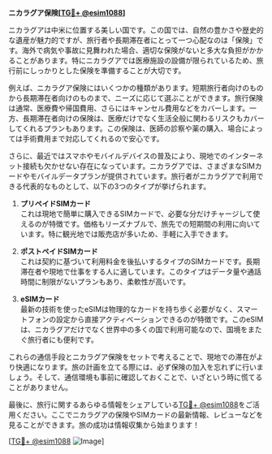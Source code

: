 **ニカラグア保険[[TG💪+ @esim1088](https://t.me/s/esim1088)]**

ニカラグアは中米に位置する美しい国です。この国では、自然の豊かさや歴史的な遺産が魅力的ですが、旅行者や長期滞在者にとって一つ心配なのは「保険」です。海外で病気や事故に見舞われた場合、適切な保険がないと多大な負担がかかることがあります。特にニカラグアでは医療施設の設備が限られているため、旅行前にしっかりとした保険を準備することが大切です。

例えば、ニカラグア保険にはいくつかの種類があります。短期旅行者向けのものから長期滞在者向けのものまで、ニーズに応じて選ぶことができます。旅行保険は通常、医療費や帰国費用、さらにはキャンセル費用などをカバーします。一方、長期滞在者向けの保険は、医療だけでなく生活全般に関わるリスクもカバーしてくれるプランもあります。この保険は、医師の診察や薬の購入、場合によっては手術費用まで対応してくれるので安心です。

さらに、最近ではスマホやモバイルデバイスの普及により、現地でのインターネット接続も欠かせない存在になっています。ニカラグアでは、さまざまなSIMカードやモバイルデータプランが提供されています。旅行者がニカラグアで利用できる代表的なものとして、以下の3つのタイプが挙げられます。

1. **プリペイドSIMカード**  
これは現地で簡単に購入できるSIMカードで、必要な分だけチャージして使えるのが特徴です。価格もリーズナブルで、旅先での短期間の利用に向いています。特に観光地では販売店が多いため、手軽に入手できます。

2. **ポストペイドSIMカード**  
これは契約に基づいて利用料金を後払いするタイプのSIMカードです。長期滞在者や現地で仕事をする人に適しています。このタイプはデータ量や通話時間に制限がないプランもあり、柔軟性が高いです。

3. **eSIMカード**  
最新の技術を使ったeSIMは物理的なカードを持ち歩く必要がなく、スマートフォンの設定から直接アクティベーションできるのが特徴です。このeSIMは、ニカラグアだけでなく世界中の多くの国で利用可能なので、国境をまたぐ旅行者にも便利です。

これらの通信手段とニカラグア保険をセットで考えることで、現地での滞在がより快適になります。旅の計画を立てる際には、必ず保険の加入を忘れずに行いましょう。そして、通信環境も事前に確認しておくことで、いざという時に慌てることがありません。

最後に、旅行に関するあらゆる情報をシェアしている[TG💪+ @esim1088](https://t.me/s/esim1088)をご活用ください。ここでニカラグアの保険やSIMカードの最新情報、レビューなどを見ることができます。旅の成功は情報収集から始まります！

[[TG💪+ @esim1088](https://t.me/s/esim1088) ![Image](https://i.postimg.cc/Y0z9fWf4/image.png)]